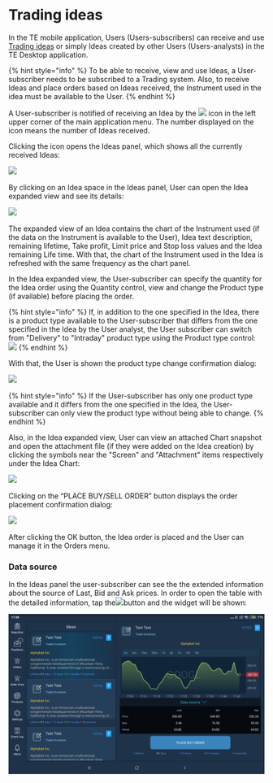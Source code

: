 # Trading ideas

In the TE mobile application, Users \(Users-subscribers\) can receive and use [Trading ideas](https://guide.traderevolution.com/project/desktop-application-for-windows/windows/trading-ideas) or simply Ideas created by other Users \(Users-analysts\) in the TE Desktop application.

{% hint style="info" %}
To be able to receive, view and use Ideas, a User-subscriber needs to be subscribed to a Trading system. Also, to receive Ideas and place orders based on Ideas received, the Instrument used in the idea must be available to the User.
{% endhint %}

A User-subscriber is notified of receiving an Idea by the ![](../../../.gitbook/assets/rsz_notification_cut%20%282%29.png) icon in the left upper corner of the main application menu. The number displayed on the icon means the number of Ideas received.

Clicking the icon opens the Ideas panel, which shows all the currently received Ideas:

![](../../../.gitbook/assets/cut1.png)

By clicking on an Idea space in the Ideas panel, User can open the Idea expanded view and see its details:

![](../../../.gitbook/assets/group-1716.png)

The expanded view of an Idea contains the chart of the Instrument used \(if the data on the Instrument is available to the User\), Idea text description, remaining lifetime, Take profit, Limit price and Stop loss values and the Idea remaining Life time. With that, the chart of the Instrument used in the Idea is refreshed with the same frequency as the chart panel. 

In the Idea expanded view, the User-subscriber can specify the quantity for the Idea order using the Quantity control, view and change the Product type \(if available\) before placing the order.

{% hint style="info" %}
If, in addition to the one specified in the Idea, there is a product type available to the User-subscriber that differs from the one specified in the Idea by the User analyst, the User subscriber can switch from "Delivery" to "Intraday" product type using the Product type control: ![](../../../.gitbook/assets/type-cut%20%281%29.png) 
{% endhint %}

With that, the User is shown the product type change confirmation dialog:

![](../../../.gitbook/assets/type-change-note-cut%20%281%29.png)

{% hint style="info" %}
If the User-subscriber has only one product type available and it differs from the one specified in the Idea, the User-subscriber can only view the product type without being able to change. 
{% endhint %}

Also, in the Idea expanded view, User can view an attached Chart snapshot and open the attachment file \(if they were added on the Idea creation\) by clicking the symbols near the "Screen" and "Attachment" items respectively under the Idea Chart:

![](../../../.gitbook/assets/attach-cut.png)

Clicking on the “PLACE BUY/SELL ORDER” button displays the order placement confirmation dialog:

![](../../../.gitbook/assets/group-1389.png)

After clicking the OK button, the Idea order is placed and the User can manage it in the Orders menu.

### Data source <a id="data-source"></a>

In the Ideas panel the user-subscriber can see the the extended information about the source of Last, Bid and Ask prices. In order to open the table with the detailed information, tap the![](../../../.gitbook/assets/ds%20%281%29.png)button and the widget will be shown:

![](../../../.gitbook/assets/big-idea.png)

